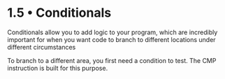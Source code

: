 1.5 • Conditionals
===================

Conditionals allow you to add logic to your program, which are incredibly important for when you want code to branch to different locations under different circumstances

To branch to a different area, you first need a condition to test. The CMP instruction is built for this purpose. 